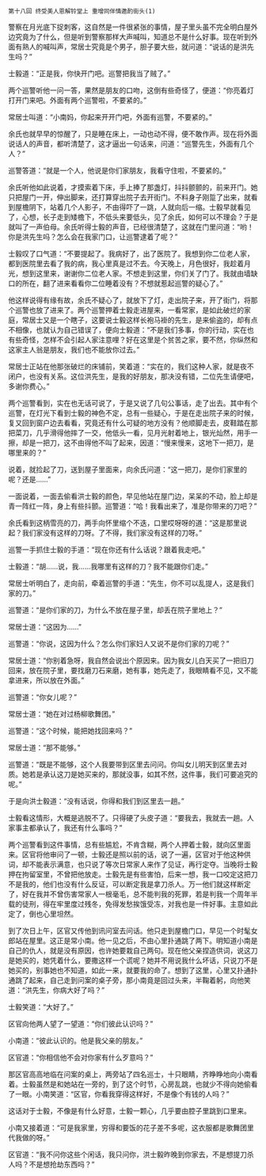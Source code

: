     第十八回 终受美人恩解铃堂上 重增同伴情邀酌街头(1) 

   警察在月光底下捉刺客，这自然是一件很紧张的事情，屋子里头虽不完全明白屋外边究竟为了什么，但是听到警察那样大声喊叫，知道总不是什么好事。现在听到外面有熟人的喊叫声，常居士究竟是个男子，胆子要大些，就问道：“说话的是洪先生吗？”

   士毅道：“正是我，你快开门吧。巡警把我当了贼了。”

   两个巡警听他一问一答，果然是朋友的口吻，这倒有些奇怪了，便道：“你亮着灯打开门来吧。外面有两个巡警啦，不要紧的。”

   常居士叫道：“小南妈，你起来开开门吧，外面有巡警，不要紧的。”

   余氏也就早早的惊醒了，只是睡在床上，一动也动不得，便不敢作声。现在将外面说话人的声音，都听清楚了，这才逼出一句话来，问道：“巡警先生，外面有几个人？”

   巡警答道：“就是一个人，他说是你们家朋友，我看守住啦，不要紧的。”

   余氏听他如此说着，才摸索着下床，手上捧了那盏灯，抖抖颤颤的，前来开门。她只把屋门一开，伸出脚来，还打算穿出院子去开街门。不料身子刚踅了出来，就看到屋檐阴下，站着几个人影子，不由得吓了一跳，人就向后一缩。士毅早就看见了，心想，长子走到矮檐下，不低头来要低头，见了余氏，如何可以不理会？于是就叫了一声伯母。余氏听得士毅的声音，已经很清楚了，这就在门里问道：“哟！你是洪先生吗？怎么会在我家门口，让巡警逮着了呢？”

   士毅叹了口气道：“不要提起了。我病好了，出了医院了。我想到你二位老人家，都到医院里去看了我的病，我心里真是过不去。今天晚上，月色很好，我趁着月光，想到这里来，谢谢你二位老人家。不想走到这里，你们关了门了。我就由墙缺口的所在，翻了进来看看你二位睡着没有？不想就惹起巡警的疑心了。”

   他这样说得有缘有故，余氏不疑心了，就放下了灯，走出院子来，开了街门，将那个巡警也放了进来了。两个巡警押着士毅走进屋来，一看常家，是如此破烂的家庭，常居士又是一个瞎子，这要说士毅这样长袍马褂的先生，是来偷盗的，却有点不相像，也就认为自己错误了，便向士毅道：“不是我们多事，你的行动，实在也有些奇怪，怎样不会引起人家注意哩？好在这里是个贫苦之家，要不然，你纵然和这家主人翁是朋友，我们也不能放你过去。”

   常居士正站在他那张破烂的床铺前，笑着道：“实在的，我们这种人家，就是夜不闭户，也没有关系。这位洪先生，是我的好朋友，那决没有错，二位先生请便吧，多谢你费心。”

   两个巡警看到，实在也无话可说了，于是又说了几句公事话，走了出去。其中有个巡警，在灯光下看到士毅的神色不定，总有一些疑心，于是在走出院子来的时候，复又回到窗户边去看看，究竟还有什么可疑的地方没有？他顺脚走去，皮鞋踏在那把菜刀，几乎滑得他摔了一交，他低头一看，见月光射着地上，银光灿然，用手一擦，却是一把刀，这不由得他不叫了起来，因道：“慢来慢来，这地下一把刀，是哪里来的？”

   说着，就捡起了刀，送到屋子里面来，向余氏问道：“这一把刀，是你们家里的呢？还是……”

   一面说着，一面去偷看洪士毅的颜色，早见他站在屋门边，呆呆的不动，脸上却是青一阵红一阵，身上有些抖颤。巡警道：“哈！我看出来了，准是你带来的刀吧？”

   余氏看到这柄雪亮的刀，两手向怀里缩个不迭，口里哎呀呀的道：“这是那里说起？我们家没有这样的刀呀。了不得，我们家没有这样的刀呀。”

   巡警一手抓住士毅的手道：“现在你还有什么话说？跟着我走吧。”

   士毅道：“胡……说，我……我哪里有这样的刀？我不能跟你们走。”

   常居士听明白了，走向前，牵着巡警的手道：“先生，你不可以乱提人，这是我们家的刀。”

   巡警道：“是你们家的刀，为什么不放在屋子里，却丢在院子里地上？”

   常居士道：“这因为……”

   巡警道：“你说，这因为什么？怎么你们家妇人又说不是你们家的刀呢？”

   常居士道：“你别着急呀，我自然会说出个原因来。因为我女儿白天买了一把旧刀回来，放在院子里，要找磨刀石来磨，她有事，她先走了，我眼睛看不见，又不能拿进来，所以放在外面。”

   巡警道：“你女儿呢？”

   常居士道：“她在对过杨柳歌舞团。”

   巡警道：“这个时候，能把她找回来吗？”

   常居士道：“那不能够。”

   巡警道：“既是不能够，这个人我要带到区里去问问。你叫女儿明天到区里去对质。她若是承认这刀是她买来的，那就没事，如其不然，这件事，我们可要追究的呢。”

   于是向洪士毅道：“没有话说，你得和我们到区里去一趟。”

   士毅看这情形，大概是逃脱不了。只得硬了头皮子道：“要我去，我就去一趟。人家事主都承认了，我还有什么事吗？”

   两个巡警看到这件事情，总有些尴尬，不肯含糊，两个人押着士毅，就向区里面来。区官将他审问了一顿，士毅还是照以前的话，说了一遍，区官对于他这种供词，却不能表示满意，也只说了等次日常家人来作了见证，再行定夺。当晚将士毅押在拘留室里，不曾把他放走。士毅先是有些害怕，后来一想，我一口咬定这把刀不是我的，他们也没有什么反证，可以断定我是拿刀杀人。万一他们就这样断定了，好在我并不曾伤害常家人一根毫毛，总不能判我的死罪，若是判我一个周年半载的徒刑，得在牢里度过残冬，免得发愁挨饿受冻，对我也是一件好事。主意如此定了，倒也心里坦然。

   到了次日上午，区官又传他到讯问室去问话。他只走到屋檐门口，早见一个时髦女郎站在屋里。这正是常小南。他一见之后，不由心里扑通跳了两下。明知道小南是自己的仇人，就是没有原因，也许她要栽自己两句。现在他父亲捏造供词，说这刀是她买的，她凭着什么，要撒这样一个谎呢？她并不用说我什么坏话，只说刀不是她买的，别事她也不知道，如此一来，就要我的命了。想到了这里，心里又扑通扑通跳了起来，自己走到问案的桌子旁，那小南竟是回过头来，半鞠着躬，向他笑道：“洪先生，你病大好了吗？”

   士毅笑道：“大好了。”

   区官向他两人望了一望道：“你们彼此认识吗？”

   小南道：“彼此认识的。他是我父亲的朋友。”

   区官道：“你相信他不会对你家有什么歹意吗？”

   那区官高高地临在问案的桌上，两旁站了四名巡士，十只眼睛，齐睁睁地向小南看着。士毅虽然是和她站在一旁的，到了这个时节，心房乱跳，也就少不得向她偷看了一眼。小南笑道：“区官，你看我穿得这样好，不是像个有钱的人吗？”

   这话对于士毅，不像是有什么好意，士毅一颗心，几乎要由腔子里跳到口里来。

   小南又接着道：“可是我家里，穷得和要饭的花子差不多呢，这衣服都是歌舞团里代我做的呀。”

   区官道：“我不问你这些个闲话，我只问你，洪士毅昨晚到你家去，不是想提刀杀人吗？不是想抢劫东西吗？”

